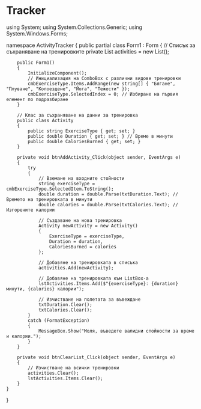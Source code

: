 # Tracker
using System;
using System.Collections.Generic;
using System.Windows.Forms;

namespace ActivityTracker
{
    public partial class Form1 : Form
    {
        // Списък за съхраняване на тренировките
        private List<Activity> activities = new List<Activity>();

        public Form1()
        {
            InitializeComponent();
            // Инициализация на ComboBox с различни видове тренировки
            cmbExerciseType.Items.AddRange(new string[] { "Бягане", "Плуване", "Колоездене", "Йога", "Тежести" });
            cmbExerciseType.SelectedIndex = 0; // Избиране на първия елемент по подразбиране
        }

        // Клас за съхраняване на данни за тренировка
        public class Activity
        {
            public string ExerciseType { get; set; }
            public double Duration { get; set; } // Време в минути
            public double CaloriesBurned { get; set; }
        }

        private void btnAddActivity_Click(object sender, EventArgs e)
        {
            try
            {
                // Вземане на входните стойности
                string exerciseType = cmbExerciseType.SelectedItem.ToString();
                double duration = double.Parse(txtDuration.Text); // Времето на тренировката в минути
                double calories = double.Parse(txtCalories.Text); // Изгорените калории

                // Създаване на нова тренировка
                Activity newActivity = new Activity()
                {
                    ExerciseType = exerciseType,
                    Duration = duration,
                    CaloriesBurned = calories
                };

                // Добавяне на тренировката в списъка
                activities.Add(newActivity);

                // Добавяне на тренировката към ListBox-а
                lstActivities.Items.Add($"{exerciseType}: {duration} минути, {calories} калории");

                // Изчистване на полетата за въвеждане
                txtDuration.Clear();
                txtCalories.Clear();
            }
            catch (FormatException)
            {
                MessageBox.Show("Моля, въведете валидни стойности за време и калории.");
            }
        }

        private void btnClearList_Click(object sender, EventArgs e)
        {
            // Изчистване на всички тренировки
            activities.Clear();
            lstActivities.Items.Clear();
        }
    }
}
